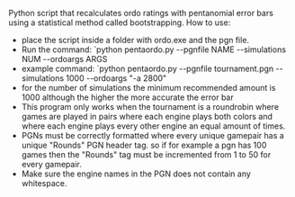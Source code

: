 Python script that recalculates ordo ratings with pentanomial error bars using a statistical method called bootstrapping.
How to use:
- place the script inside a folder with ordo.exe and the pgn file.
- Run the command: `python pentaordo.py --pgnfile NAME --simulations NUM --ordoargs ARGS
- example command: `python pentaordo.py --pgnfile tournament.pgn --simulations 1000 --ordoargs "-a 2800"
- for the number of simulations the minimum recommended amount is 1000 although the higher the more accurate the error bar
- This program only works when the tournament is a roundrobin where games are played in pairs where each engine plays both colors and where each engine plays every other engine an equal amount of times.
- PGNs must be correctly formatted where every unique gamepair has a unique "Rounds" PGN header tag. so if for example a pgn has 100 games then the "Rounds" tag must be incremented from 1 to 50 for every gamepair.
- Make sure the engine names in the PGN does not contain any whitespace.
